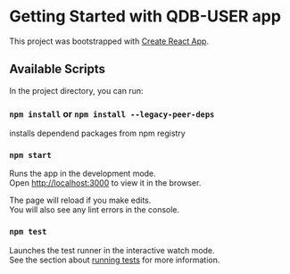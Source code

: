 # Getting Started with QDB-USER app

This project was bootstrapped with [Create React App](https://github.com/facebook/create-react-app).

## Available Scripts

In the project directory, you can run:

### `npm install` or `npm install --legacy-peer-deps`

installs dependend packages from npm registry

### `npm start`

Runs the app in the development mode.\
Open [http://localhost:3000](http://localhost:3000) to view it in the browser.

The page will reload if you make edits.\
You will also see any lint errors in the console.

### `npm test`

Launches the test runner in the interactive watch mode.\
See the section about [running tests](https://facebook.github.io/create-react-app/docs/running-tests) for more information.

